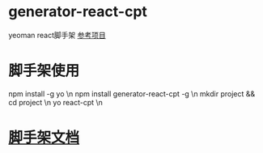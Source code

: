 # generator-react-cpt
  yeoman react脚手架 [参考项目](https://github.com/korbinzhao/generator-vueui/tree/master/app/templates)
  
# 脚手架使用
  npm install -g yo \n
  npm install generator-react-cpt -g \n
  mkdir project && cd project \n
  yo react-cpt \n
  
  
# [脚手架文档](https://github.com/swgloomy/generator-reactFrameWork/app/templates#readme)
